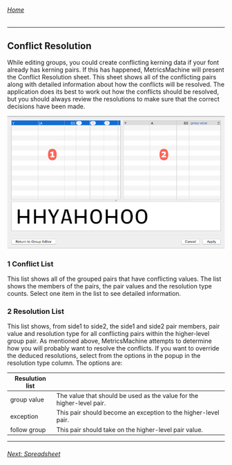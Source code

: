 ###### [Home](index.html)

---

## Conflict Resolution
 
While editing groups, you could create conflicting kerning data if your font already has kerning pairs. If this has happened, MetricsMachine will present the Conflict Resolution sheet. This sheet shows all of the conflicting pairs along with detailed information about how the conflicts will be resolved. The application does its best to work out how the conflicts should be resolved, but you should always review the resolutions to make sure that the correct decisions have been made.

![](images/conflictResolution.png)


### 1 Conflict List
This list shows all of the grouped pairs that have conflicting values. The list shows the members of the pairs, the pair values and the resolution type counts. Select one item in the list to see detailed information.

### 2 Resolution List
This list shows, from side1 to side2, the side1 and side2 pair members, pair value and resolution type for all conflicting pairs within the higher-level group pair. As mentioned above, MetricsMachine attempts to determine how you will probably want to resolve the conflicts. If you want to override the deduced resolutions, select from the options in the popup in the resolution type column. The options are:

Resulution list | |
---|---
group value | The value that should be used as the value for the higher-level pair.
exception | This pair should become an exception to the higher-level pair.
follow group | This pair should take on the higher-level pair value.

---

###### [Next: Spreadsheet](spreadsheet.html)